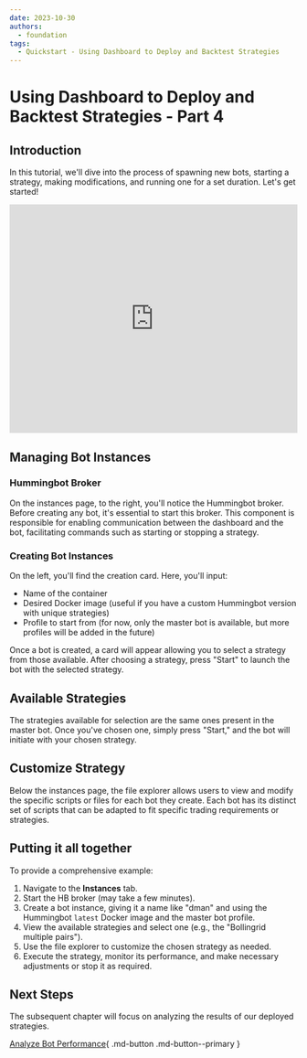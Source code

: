 ```yaml
---
date: 2023-10-30
authors:
  - foundation
tags:
  - Quickstart - Using Dashboard to Deploy and Backtest Strategies
---
```


# Using Dashboard to Deploy and Backtest Strategies - Part 4

## Introduction

In this tutorial, we'll dive into the process of spawning new bots, starting a strategy, making modifications, and running one for a set duration. Let's get started!

<iframe style="width:100%; min-height:400px;" src="https://www.youtube.com/embed/915E-C2LWdg?si=Kp2ZzUYiFi2Ysi_G" frameborder="0" allow="accelerometer; autoplay; encrypted-media; gyroscope; picture-in-picture" allowfullscreen></iframe>

## Managing Bot Instances

### Hummingbot Broker

On the instances page, to the right, you'll notice the Hummingbot broker. Before creating any bot, it's essential to start this broker. This component is responsible for enabling communication between the dashboard and the bot, facilitating commands such as starting or stopping a strategy.

### Creating Bot Instances

On the left, you'll find the creation card. Here, you'll input:

- Name of the container
- Desired Docker image (useful if you have a custom Hummingbot version with unique strategies)
- Profile to start from (for now, only the master bot is available, but more profiles will be added in the future)

Once a bot is created, a card will appear allowing you to select a strategy from those available. After choosing a strategy, press "Start" to launch the bot with the selected strategy.

## Available Strategies

The strategies available for selection are the same ones present in the master bot. Once you've chosen one, simply press "Start," and the bot will initiate with your chosen strategy.

## Customize Strategy

Below the instances page, the file explorer allows users to view and modify the specific scripts or files for each bot they create. Each bot has its distinct set of scripts that can be adapted to fit specific trading requirements or strategies.

## Putting it all together

To provide a comprehensive example:

1. Navigate to the **Instances** tab.
2. Start the HB broker (may take a few minutes).
3. Create a bot instance, giving it a name like "dman" and using the Hummingbot `latest` Docker image and the master bot profile.
4. View the available strategies and select one (e.g., the "Bollingrid multiple pairs").
5. Use the file explorer to customize the chosen strategy as needed.
6. Execute the strategy, monitor its performance, and make necessary adjustments or stop it as required.

## Next Steps

The subsequent chapter will focus on analyzing the results of our deployed strategies.

[Analyze Bot Performance](5-analyzing-bot-performance.md){ .md-button .md-button--primary }
